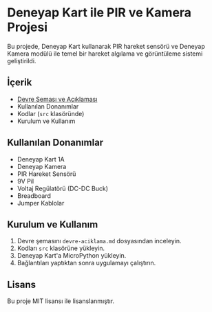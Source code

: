 # Deneyap Kart ile PIR ve Kamera Projesi

Bu projede, Deneyap Kart kullanarak PIR hareket sensörü ve Deneyap Kamera modülü ile temel bir hareket algılama ve görüntüleme sistemi geliştirildi.

## İçerik

-  [Devre Şeması ve Açıklaması](devre-aciklama.md)
-  Kullanılan Donanımlar
-  Kodlar (`src` klasöründe)
-  Kurulum ve Kullanım

## Kullanılan Donanımlar

- Deneyap Kart 1A  
- Deneyap Kamera  
- PIR Hareket Sensörü  
- 9V Pil  
- Voltaj Regülatörü (DC-DC Buck)  
- Breadboard  
- Jumper Kablolar

## Kurulum ve Kullanım

1. Devre şemasını `devre-aciklama.md` dosyasından inceleyin.
2. Kodları `src` klasörüne yükleyin.
3. Deneyap Kart'a MicroPython yükleyin.
4. Bağlantıları yaptıktan sonra uygulamayı çalıştırın.

## Lisans

Bu proje MIT lisansı ile lisanslanmıştır.



